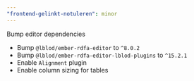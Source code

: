 ```yaml
---
"frontend-gelinkt-notuleren": minor
---
```


Bump editor dependencies

* Bump `@lblod/ember-rdfa-editor` to `^8.0.2`
* Bump `@lblod/ember-rdfa-editor-lblod-plugins` to `^15.2.1`
* Enable `Alignment` plugin
* Enable column sizing for tables
